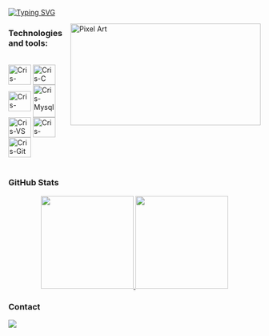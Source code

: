 [![Typing SVG](https://readme-typing-svg.demolab.com?font=Fira+Code&pause=1000&color=6793F7&width=435&lines=Hi%2C+everyone!+I'm+Pedro+Módolo.;Welcome+to+my+Github+profile!+)](https://git.io/typing-svg)

<img src="https://64.media.tumblr.com/ba114d240ed9d19e927a725cc599b038/tumblr_o8ol0qfp3d1r4gsiio1_1280.gifv" alt="Pixel Art" align="right" width="380" height="203">

### Technologies and tools:

<div style="display: inline_block"><br>
      
          
  <img align="center" alt="Cris-Java" height="40" width="45" src="https://cdn.jsdelivr.net/gh/devicons/devicon@latest/icons/java/java-original.svg">
  <img align="center" alt="Cris-C" height="40" width="45" src="https://cdn.jsdelivr.net/gh/devicons/devicon@latest/icons/c/c-original.svg">
  <img align="center" alt="Cris-Python" height="40" width="45" src="https://cdn.jsdelivr.net/gh/devicons/devicon@latest/icons/python/python-original.svg">
  <img align="center" alt= "Cris-Mysql" height="65" width="45" src="https://cdn.jsdelivr.net/gh/devicons/devicon/icons/mysql/mysql-original-wordmark.svg">       
  <img align="center" alt="Cris-VS" height="40" width="45" src="https://cdn.jsdelivr.net/gh/devicons/devicon/icons/vscode/vscode-original.svg">
  <img align="center" alt="Cris-Pycharm" height="40" width="45" src="https://cdn.jsdelivr.net/gh/devicons/devicon@latest/icons/pycharm/pycharm-original.svg">
  <img align="center" alt="Cris-Git" height="40" width="45" src="https://cdn.jsdelivr.net/gh/devicons/devicon/icons/git/git-original.svg">
</div><br>

### GitHub Stats

<div align="center" style="display: flex; justify-content: center;">
  <a href="https://github.com/Pedromodolobo">
    <img height="185px" src="https://github-readme-stats.vercel.app/api?username=pedromodolobo&show_icons=true&theme=one_dark_pro&include_all_commits=true&count_private=true"/>
    <img height="185px" src="https://github-readme-stats.vercel.app/api/top-langs/?username=Pedromodolobo&layout=compact&langs_count=7&theme=one_dark_pro"/>
  </a>
</div>
    
### Contact

<div> 
  <a href="https://www.linkedin.com/in/pedro-módolo-pereira-scheibel-220250272" target="_blank"><img src="https://img.shields.io/badge/-LinkedIn-%230077B5?style=for-the-badge&logo=linkedin&logoColor=white" target="_blank"></a> 
  <!--<a href="mailto:Email@gmail.com"><img src="https://img.shields.io/badge/-Gmail-%23333?style=for-the-badge&logo=gmail&logoColor=white" target="_blank"></a>-->
</div>
